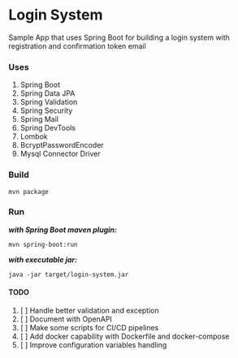 # Login System

Sample App that uses Spring Boot for building a login system with registration and confirmation token email

### Uses
1. Spring Boot
2. Spring Data JPA
3. Spring Validation
4. Spring Security
5. Spring Mail
6. Spring DevTools
7. Lombok
8. BcryptPasswordEncoder
9. Mysql Connector Driver

### Build
```shell
mvn package
```

### Run
***with Spring Boot maven plugin:***
```shell
mvn spring-boot:run
```


***with executable jar:***
```shell
java -jar target/login-system.jar
```

#### TODO
1. [ ] Handle better validation and exception
2. [ ] Document with OpenAPI
3. [ ] Make some scripts for CI/CD pipelines
4. [ ] Add docker capability with Dockerfile and docker-compose
5. [ ] Improve configuration variables handling